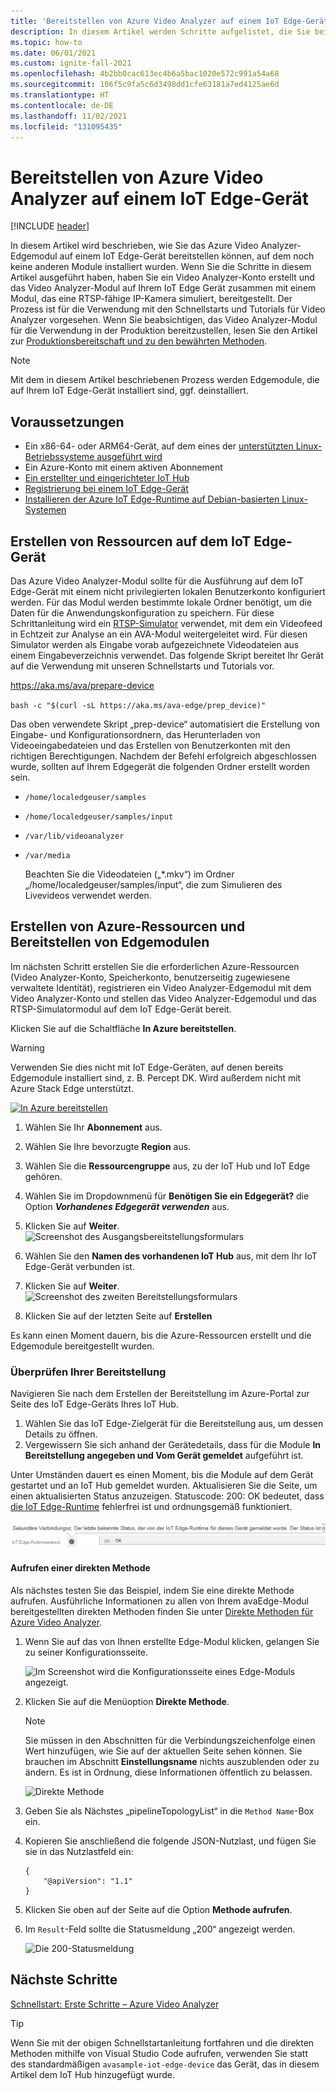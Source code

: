 ```yaml
---
title: 'Bereitstellen von Azure Video Analyzer auf einem IoT Edge-Gerät: Azure'
description: In diesem Artikel werden Schritte aufgelistet, die Sie bei der Bereitstellung von Azure Video Analyzer auf Ihrem IoT Edge-Gerät unterstützen. Dies können Sie beispielsweise tun, wenn Sie Zugriff auf einen lokalen Linux-Computer besitzen.
ms.topic: how-to
ms.date: 06/01/2021
ms.custom: ignite-fall-2021
ms.openlocfilehash: 4b2bb0cac613ec4b6a5bac1020e572c991a54a68
ms.sourcegitcommit: 106f5c9fa5c6d3498dd1cfe63181a7ed4125ae6d
ms.translationtype: HT
ms.contentlocale: de-DE
ms.lasthandoff: 11/02/2021
ms.locfileid: "131095435"
---
```

# <a name="deploy-azure-video-analyzer-to-an-iot-edge-device"></a>Bereitstellen von Azure Video Analyzer auf einem IoT Edge-Gerät

[!INCLUDE [header](includes/edge-env.md)]

In diesem Artikel wird beschrieben, wie Sie das Azure Video Analyzer-Edgemodul auf einem IoT Edge-Gerät bereitstellen können, auf dem noch keine anderen Module installiert wurden. Wenn Sie die Schritte in diesem Artikel ausgeführt haben, haben Sie ein Video Analyzer-Konto erstellt und das Video Analyzer-Modul auf Ihrem IoT Edge Gerät zusammen mit einem Modul, das eine RTSP-fähige IP-Kamera simuliert, bereitgestellt. Der Prozess ist für die Verwendung mit den Schnellstarts und Tutorials für Video Analyzer vorgesehen. Wenn Sie beabsichtigen, das Video Analyzer-Modul für die Verwendung in der Produktion bereitzustellen, lesen Sie den Artikel zur [Produktionsbereitschaft und zu den bewährten Methoden](production-readiness.md).

> [!NOTE]
> Mit dem in diesem Artikel beschriebenen Prozess werden Edgemodule, die auf Ihrem IoT Edge-Gerät installiert sind, ggf. deinstalliert.

## <a name="prerequisites"></a>Voraussetzungen

* Ein x86-64- oder ARM64-Gerät, auf dem eines der [unterstützten Linux-Betriebssysteme ausgeführt wird](../../../iot-edge/support.md#operating-systems)
* Ein Azure-Konto mit einem aktiven Abonnement
* [Ein erstellter und eingerichteter IoT Hub](../../../iot-hub/iot-hub-create-through-portal.md)
* [Registrierung bei einem IoT Edge-Gerät](../../../iot-edge/how-to-register-device.md)
* [Installieren der Azure IoT Edge-Runtime auf Debian-basierten Linux-Systemen](../../../iot-edge/how-to-install-iot-edge.md)


## <a name="create-resources-on-iot-edge-device"></a>Erstellen von Ressourcen auf dem IoT Edge-Gerät

Das Azure Video Analyzer-Modul sollte für die Ausführung auf dem IoT Edge-Gerät mit einem nicht privilegierten lokalen Benutzerkonto konfiguriert werden. Für das Modul werden bestimmte lokale Ordner benötigt, um die Daten für die Anwendungskonfiguration zu speichern. Für diese Schrittanleitung wird ein [RTSP-Simulator](https://github.com/Azure/video-analyzer/tree/main/edge-modules/sources/rtspsim-live555) verwendet, mit dem ein Videofeed in Echtzeit zur Analyse an ein AVA-Modul weitergeleitet wird. Für diesen Simulator werden als Eingabe vorab aufgezeichnete Videodateien aus einem Eingabeverzeichnis verwendet. Das folgende Skript bereitet Ihr Gerät auf die Verwendung mit unseren Schnellstarts und Tutorials vor.

https://aka.ms/ava/prepare-device

`bash -c "$(curl -sL https://aka.ms/ava-edge/prep_device)"`

Das oben verwendete Skript „prep-device“ automatisiert die Erstellung von Eingabe- und Konfigurationsordnern, das Herunterladen von Videoeingabedateien und das Erstellen von Benutzerkonten mit den richtigen Berechtigungen. Nachdem der Befehl erfolgreich abgeschlossen wurde, sollten auf Ihrem Edgegerät die folgenden Ordner erstellt worden sein. 

* `/home/localedgeuser/samples`
* `/home/localedgeuser/samples/input`
* `/var/lib/videoanalyzer`
* `/var/media`

    Beachten Sie die Videodateien („*.mkv“) im Ordner „/home/localedgeuser/samples/input“, die zum Simulieren des Livevideos verwendet werden. 

## <a name="creating-azure-resources-and-deploying-edge-modules"></a>Erstellen von Azure-Ressourcen und Bereitstellen von Edgemodulen
Im nächsten Schritt erstellen Sie die erforderlichen Azure-Ressourcen (Video Analyzer-Konto, Speicherkonto, benutzerseitig zugewiesene verwaltete Identität), registrieren ein Video Analyzer-Edgemodul mit dem Video Analyzer-Konto und stellen das Video Analyzer-Edgemodul und das RTSP-Simulatormodul auf dem IoT Edge-Gerät bereit.

Klicken Sie auf die Schaltfläche **In Azure bereitstellen**.

> [!WARNING]
> Verwenden Sie dies nicht mit IoT Edge-Geräten, auf denen bereits Edgemodule installiert sind, z. B. Percept DK. Wird außerdem nicht mit Azure Stack Edge unterstützt.

[![In Azure bereitstellen](https://aka.ms/deploytoazurebutton)](https://aka.ms/ava/click-to-deploy/form)

1. Wählen Sie Ihr **Abonnement** aus.
2. Wählen Sie Ihre bevorzugte **Region** aus.
3. Wählen Sie die **Ressourcengruppe** aus, zu der IoT Hub und IoT Edge gehören.
4. Wählen Sie im Dropdownmenü für **Benötigen Sie ein Edgegerät?** die Option **_Vorhandenes Edgegerät verwenden_** aus.
5. Klicken Sie auf **Weiter**.
![Screenshot des Ausgangsbereitstellungsformulars](./media/deploy-iot-edge-device/project-details.png)

1. Wählen Sie den **Namen des vorhandenen IoT Hub** aus, mit dem Ihr IoT Edge-Gerät verbunden ist.
1. Klicken Sie auf **Weiter**.
![Screenshot des zweiten Bereitstellungsformulars](./media/deploy-iot-edge-device/iot-hub-name.png)

1. Klicken Sie auf der letzten Seite auf **Erstellen**

Es kann einen Moment dauern, bis die Azure-Ressourcen erstellt und die Edgemodule bereitgestellt wurden.

### <a name="verify-your-deployment"></a>Überprüfen Ihrer Bereitstellung

Navigieren Sie nach dem Erstellen der Bereitstellung im Azure-Portal zur Seite des IoT Edge-Geräts Ihres IoT Hub.

1. Wählen Sie das IoT Edge-Zielgerät für die Bereitstellung aus, um dessen Details zu öffnen.
2. Vergewissern Sie sich anhand der Gerätedetails, dass für die Module **In Bereitstellung angegeben und Vom Gerät gemeldet** aufgeführt ist.

Unter Umständen dauert es einen Moment, bis die Module auf dem Gerät gestartet und an IoT Hub gemeldet wurden. Aktualisieren Sie die Seite, um einen aktualisierten Status anzuzeigen.
Statuscode: 200: OK bedeutet, dass [die IoT Edge-Runtime](../../../iot-edge/iot-edge-runtime.md) fehlerfrei ist und ordnungsgemäß funktioniert.

![Im Screenshot wird ein Statuswert für eine IoT Edge-Runtime angezeigt.](./media/deploy-iot-edge-device/status.png)

#### <a name="invoke-a-direct-method"></a>Aufrufen einer direkten Methode

Als nächstes testen Sie das Beispiel, indem Sie eine direkte Methode aufrufen. Ausführliche Informationen zu allen von Ihrem avaEdge-Modul bereitgestellten direkten Methoden finden Sie unter [Direkte Methoden für Azure Video Analyzer](direct-methods.md).

1. Wenn Sie auf das von Ihnen erstellte Edge-Modul klicken, gelangen Sie zu seiner Konfigurationsseite.  

    ![Im Screenshot wird die Konfigurationsseite eines Edge-Moduls angezeigt.](./media/deploy-iot-edge-device/modules.png)
1. Klicken Sie auf die Menüoption **Direkte Methode**.

    > [!NOTE] 
    > Sie müssen in den Abschnitten für die Verbindungszeichenfolge einen Wert hinzufügen, wie Sie auf der aktuellen Seite sehen können. Sie brauchen im Abschnitt **Einstellungsname** nichts auszublenden oder zu ändern. Es ist in Ordnung, diese Informationen öffentlich zu belassen.

    ![Direkte Methode](./media/deploy-iot-edge-device/module-details.png)
1. Geben Sie als Nächstes „pipelineTopologyList“ in die `Method Name`-Box ein.
1. Kopieren Sie anschließend die folgende JSON-Nutzlast, und fügen Sie sie in das Nutzlastfeld ein:
    
   ```
   {
       "@apiVersion": "1.1"
   }
   ```
1. Klicken Sie oben auf der Seite auf die Option **Methode aufrufen**.
1. Im `Result`-Feld sollte die Statusmeldung „200“ angezeigt werden.

    ![Die 200-Statusmeldung](./media/deploy-iot-edge-device/connection-timeout.png) 

## <a name="next-steps"></a>Nächste Schritte

[Schnellstart: Erste Schritte – Azure Video Analyzer](get-started-detect-motion-emit-events.md)

> [!TIP]
> Wenn Sie mit der obigen Schnellstartanleitung fortfahren und die direkten Methoden mithilfe von Visual Studio Code aufrufen, verwenden Sie statt des standardmäßigen `avasample-iot-edge-device` das Gerät, das in diesem Artikel dem IoT Hub hinzugefügt wurde.
